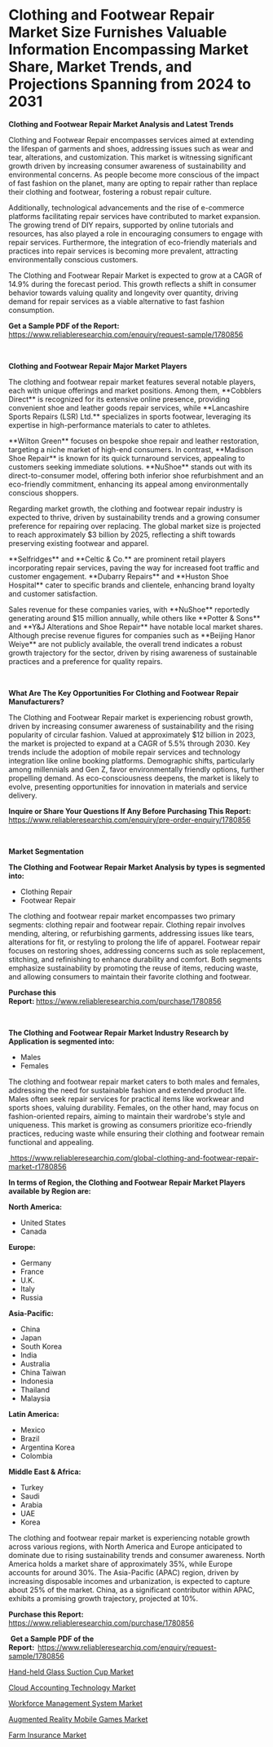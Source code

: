 <p><h1>Clothing and Footwear Repair Market Size Furnishes Valuable Information Encompassing Market Share, Market Trends, and Projections Spanning from 2024 to 2031</h1></p><p><strong>Clothing and Footwear Repair Market Analysis and Latest Trends</strong></p>
<p><p>Clothing and Footwear Repair encompasses services aimed at extending the lifespan of garments and shoes, addressing issues such as wear and tear, alterations, and customization. This market is witnessing significant growth driven by increasing consumer awareness of sustainability and environmental concerns. As people become more conscious of the impact of fast fashion on the planet, many are opting to repair rather than replace their clothing and footwear, fostering a robust repair culture.</p><p>Additionally, technological advancements and the rise of e-commerce platforms facilitating repair services have contributed to market expansion. The growing trend of DIY repairs, supported by online tutorials and resources, has also played a role in encouraging consumers to engage with repair services. Furthermore, the integration of eco-friendly materials and practices into repair services is becoming more prevalent, attracting environmentally conscious customers.</p><p>The Clothing and Footwear Repair Market is expected to grow at a CAGR of 14.9% during the forecast period. This growth reflects a shift in consumer behavior towards valuing quality and longevity over quantity, driving demand for repair services as a viable alternative to fast fashion consumption.</p></p>
<p><strong>Get a Sample PDF of the Report:&nbsp;</strong> <a href="https://www.reliableresearchiq.com/enquiry/request-sample/1780856?utm_campaign=1137&utm_medium=2&utm_source=Github&utm_content=ia&utm_term=20122024&utm_id=clothing-and-footwear-repair">https://www.reliableresearchiq.com/enquiry/request-sample/1780856</a></p>
<p>&nbsp;</p>
<p><strong>Clothing and Footwear Repair Major Market Players</strong></p>
<p><p>The clothing and footwear repair market features several notable players, each with unique offerings and market positions. Among them, **Cobblers Direct** is recognized for its extensive online presence, providing convenient shoe and leather goods repair services, while **Lancashire Sports Repairs (LSR) Ltd.** specializes in sports footwear, leveraging its expertise in high-performance materials to cater to athletes.</p><p>**Wilton Green** focuses on bespoke shoe repair and leather restoration, targeting a niche market of high-end consumers. In contrast, **Madison Shoe Repair** is known for its quick turnaround services, appealing to customers seeking immediate solutions. **NuShoe** stands out with its direct-to-consumer model, offering both inferior shoe refurbishment and an eco-friendly commitment, enhancing its appeal among environmentally conscious shoppers.</p><p>Regarding market growth, the clothing and footwear repair industry is expected to thrive, driven by sustainability trends and a growing consumer preference for repairing over replacing. The global market size is projected to reach approximately $3 billion by 2025, reflecting a shift towards preserving existing footwear and apparel.</p><p>**Selfridges** and **Celtic & Co.** are prominent retail players incorporating repair services, paving the way for increased foot traffic and customer engagement. **Dubarry Repairs** and **Huston Shoe Hospital** cater to specific brands and clientele, enhancing brand loyalty and customer satisfaction.</p><p>Sales revenue for these companies varies, with **NuShoe** reportedly generating around $15 million annually, while others like **Potter & Sons** and **Y&J Alterations and Shoe Repair** have notable local market shares. Although precise revenue figures for companies such as **Beijing Hanor Weiye** are not publicly available, the overall trend indicates a robust growth trajectory for the sector, driven by rising awareness of sustainable practices and a preference for quality repairs.</p></p>
<p>&nbsp;</p>
<p><strong>What Are The Key Opportunities For Clothing and Footwear Repair Manufacturers?</strong></p>
<p><p>The Clothing and Footwear Repair market is experiencing robust growth, driven by increasing consumer awareness of sustainability and the rising popularity of circular fashion. Valued at approximately $12 billion in 2023, the market is projected to expand at a CAGR of 5.5% through 2030. Key trends include the adoption of mobile repair services and technology integration like online booking platforms. Demographic shifts, particularly among millennials and Gen Z, favor environmentally friendly options, further propelling demand. As eco-consciousness deepens, the market is likely to evolve, presenting opportunities for innovation in materials and service delivery.</p></p>
<p><strong>Inquire or Share Your Questions If Any Before Purchasing This Report:</strong> <a href="https://www.reliableresearchiq.com/enquiry/pre-order-enquiry/1780856?utm_campaign=1137&utm_medium=2&utm_source=Github&utm_content=ia&utm_term=20122024&utm_id=clothing-and-footwear-repair">https://www.reliableresearchiq.com/enquiry/pre-order-enquiry/1780856</a></p>
<p>&nbsp;</p>
<p><strong>Market Segmentation</strong></p>
<p><strong>The Clothing and Footwear Repair Market Analysis by types is segmented into:</strong></p>
<p><ul><li>Clothing Repair</li><li>Footwear Repair</li></ul></p>
<p><p>The clothing and footwear repair market encompasses two primary segments: clothing repair and footwear repair. Clothing repair involves mending, altering, or refurbishing garments, addressing issues like tears, alterations for fit, or restyling to prolong the life of apparel. Footwear repair focuses on restoring shoes, addressing concerns such as sole replacement, stitching, and refinishing to enhance durability and comfort. Both segments emphasize sustainability by promoting the reuse of items, reducing waste, and allowing consumers to maintain their favorite clothing and footwear.</p></p>
<p><strong>Purchase this Report:&nbsp;</strong><a href="https://www.reliableresearchiq.com/purchase/1780856?utm_campaign=1137&utm_medium=2&utm_source=Github&utm_content=ia&utm_term=20122024&utm_id=clothing-and-footwear-repair">https://www.reliableresearchiq.com/purchase/1780856</a></p>
<p>&nbsp;</p>
<p><strong>The Clothing and Footwear Repair Market Industry Research by Application is segmented into:</strong></p>
<p><ul><li>Males</li><li>Females</li></ul></p>
<p><p>The clothing and footwear repair market caters to both males and females, addressing the need for sustainable fashion and extended product life. Males often seek repair services for practical items like workwear and sports shoes, valuing durability. Females, on the other hand, may focus on fashion-oriented repairs, aiming to maintain their wardrobe's style and uniqueness. This market is growing as consumers prioritize eco-friendly practices, reducing waste while ensuring their clothing and footwear remain functional and appealing.</p></p>
<p><a href="https://www.reliableresearchiq.com/global-clothing-and-footwear-repair-market-r1780856?utm_campaign=1137&utm_medium=2&utm_source=Github&utm_content=ia&utm_term=20122024&utm_id=clothing-and-footwear-repair">&nbsp;https://www.reliableresearchiq.com/global-clothing-and-footwear-repair-market-r1780856</a></p>
<p><strong>In terms of Region, the Clothing and Footwear Repair Market Players available by Region are:</strong></p>
<p>
    <p> <strong> North America: </strong>
        <ul>
            <li>United States</li>
            <li>Canada</li>
        </ul>
        </p> 
    <p> <strong> Europe: </strong>
        <ul>
            <li>Germany</li>
            <li>France</li>
            <li>U.K.</li>
            <li>Italy</li>
            <li>Russia</li>
        </ul>
        </p> 
    <p> <strong> Asia-Pacific: </strong>
        <ul>
            <li>China</li>
            <li>Japan</li>
            <li>South Korea</li>
            <li>India</li>
            <li>Australia</li>
            <li>China Taiwan</li>
            <li>Indonesia</li>
            <li>Thailand</li>
            <li>Malaysia</li>
        </ul>
        </p> 
    <p> <strong> Latin America: </strong>
        <ul>
            <li>Mexico</li>
            <li>Brazil</li>
            <li>Argentina Korea</li>
            <li>Colombia</li>
        </ul>
        </p> 
    <p> <strong> Middle East & Africa: </strong>
        <ul>
            <li>Turkey</li>
            <li>Saudi</li>
            <li>Arabia</li>
            <li>UAE</li>
            <li>Korea</li>
        </ul>
    </p>
    </p>
<p><p>The clothing and footwear repair market is experiencing notable growth across various regions, with North America and Europe anticipated to dominate due to rising sustainability trends and consumer awareness. North America holds a market share of approximately 35%, while Europe accounts for around 30%. The Asia-Pacific (APAC) region, driven by increasing disposable incomes and urbanization, is expected to capture about 25% of the market. China, as a significant contributor within APAC, exhibits a promising growth trajectory, projected at 10%.</p></p>
<p><strong>Purchase this Report: </strong><a href="https://www.reliableresearchiq.com/purchase/1780856?utm_campaign=1137&utm_medium=2&utm_source=Github&utm_content=ia&utm_term=20122024&utm_id=clothing-and-footwear-repair">https://www.reliableresearchiq.com/purchase/1780856</a></p>
<p>&nbsp;<strong>Get a Sample PDF of the Report:&nbsp;&nbsp;</strong><a href="https://www.reliableresearchiq.com/enquiry/request-sample/1780856?utm_campaign=1137&utm_medium=2&utm_source=Github&utm_content=ia&utm_term=20122024&utm_id=clothing-and-footwear-repair">https://www.reliableresearchiq.com/enquiry/request-sample/1780856</a></p>
<p><strong></strong></p>
<p><p><a href="https://github.com/krinerstormy331/Market-Research-Report-List-1/blob/main/hand-held-glass-suction-cup-market.md?utm_campaign=1137&utm_medium=2&utm_source=Github&utm_content=ia&utm_term=20122024&utm_id=clothing-and-footwear-repair">Hand-held Glass Suction Cup Market</a></p><p><a href="https://www.linkedin.com/pulse/cloud-accounting-technology-market-maturity-analysis-regional-tvdgf?utm_campaign=1137&utm_medium=2&utm_source=Github&utm_content=ia&utm_term=20122024&utm_id=clothing-and-footwear-repair">Cloud Accounting Technology Market</a></p><p><a href="https://www.linkedin.com/pulse/strategic-roadmap-success-global-workforce-management-system-c52rf?utm_campaign=1137&utm_medium=2&utm_source=Github&utm_content=ia&utm_term=20122024&utm_id=clothing-and-footwear-repair">Workforce Management System Market</a></p><p><a href="https://www.linkedin.com/pulse/augmented-reality-mobile-games-momentum-charting-5-cagr-path-jbrkf?utm_campaign=1137&utm_medium=2&utm_source=Github&utm_content=ia&utm_term=20122024&utm_id=clothing-and-footwear-repair">Augmented Reality Mobile Games Market</a></p><p><a href="https://www.linkedin.com/pulse/in-depth-investigation-farm-insurance-market-projected-cagr-7jjwf?utm_campaign=1137&utm_medium=2&utm_source=Github&utm_content=ia&utm_term=20122024&utm_id=clothing-and-footwear-repair">Farm Insurance Market</a></p></p>